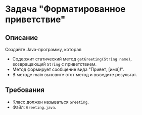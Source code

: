 # Задача "Форматированное приветствие"

## Описание

Создайте Java-программу, которая:

- Содержит статический метод `getGreeting(String name)`, возвращающий `String` с приветствием.
- Метод формирует сообщение вида "Привет, [имя]!".
- В методе main вызовите этот метод и выведите результат.

## Требования

- Класс должен называться `Greeting`.
- Файл: `Greeting.java`.